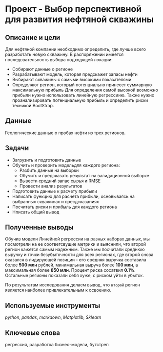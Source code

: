 # Проект - Выбор перспективной для развития нефтяной скважины

## Описание и цели
Для нефтяной компании необходимо определить, где лучше всего разработать новую скважину. В распоряжении имеется последовательность выбора подходящей локации:
- Собирают данные о регионе
- Разрабатывают модель, которая предскажет запасы нефти
- Выбирают скважины с самыми высокими показателями
- Определяют регион, который потенциально принесет суммарную максимальную прибыль
Для определения самой высокой возможно прибыли нужно использовать линейную регрессиию. Также нужно проанализировать потенциальную прибыль и определить риски техникой BootStrap. 

## Данные
Геологические данные о пробах нефти из трех регионов. 

## Задачи
- Загрузить и подготовить данные
- Обучить и проверить модельдля каждого региона:
  - Разбить данные на выборки 
  - Обучить и предсказать результат на валидационной выборке
  - Вывести средний запас сырья и RMSE
  - Провести анализ результатов
- Подготовить данные к расчету прибыли
- Написать функцию для расчета прибыли, основываясь на выбранных скважинах и пресдсказаниях
- Посчитать риски и прибыль для каждого региона
- Нписать общий вывод

## Полученные выводы
Обучив модели Линейной регрессии на разных наборах данных, мы посмотрели на ее соответсвущие метрики и выяснили, что второй регион кажется самым надежным. Также мы посчитали среднюю выручку и точки безубыточности для всех регионах, где второй снова оказался в лидирующей позиции - его средняя выручка составила более **500 млн** рублей, минимальная выруча более **100 млн**, а максимальная более **850 млн**. Процент риска сосатвил **0.1%**. Остальные регионы показали себя хуже, с риском уйти в убыток. 

По результатам исследования делаем вывод, что `второй` регион является наиболее привлекательным к освоению. 

## Используемые инструменты
*python*, *pandas*, *markdown*, *Matplotlib*, *Sklearn*

## Ключевые слова
регрессия, разработка бизнес-модели, бутстреп
